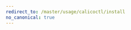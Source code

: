 ```yaml
---
redirect_to: /master/usage/calicoctl/install
no_canonical: true
---
```


<!--- Page was deleted, now it just performs a redirect
to its replacement so as to prevent a 404. Site does not support
server-side redirects right now. -->